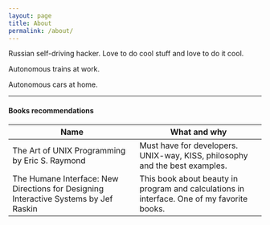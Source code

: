 ```yaml
---
layout: page
title: About
permalink: /about/
---
```


Russian self-driving hacker. Love to do cool stuff and love to do it cool.

Autonomous trains at work.

Autonomous cars at home.

<hr/>

#### Books recommendations

| Name          | What and why     |
| ------------- |------------------|
| The Art of UNIX Programming by Eric S. Raymond    | Must have for developers. UNIX-way, KISS, philosophy and the best examples. |
| The Humane Interface: New Directions for Designing Interactive Systems by Jef Raskin | This book about beauty in program and calculations in interface. One of my favorite books. |


[jekyll-paper]: https://github.com/ghosind/Jekyll-Paper
[jekyll-paper-issues]: https://github.com/ghosind/Jekyll-Paper/issues
